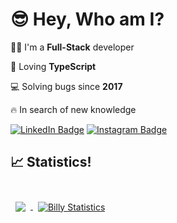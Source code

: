 # 😎 Hey, Who am I?

🧒🏻 I'm a **Full-Stack** developer

💍 Loving **TypeScript**

💻 Solving bugs since **2017**

🔥 In search of new knowledge


[![LinkedIn Badge](https://img.shields.io/badge/-LinkedIn-0077B5?style=flat&logo=Linkedin&logoColor=white)](https://br.linkedin.com/in/gustavo-ferreira-rocha-858716175?trk=people-guest_people_search-card) 
[![Instagram Badge](https://img.shields.io/badge/-Instagram-0077B5?style=flat&logo=Instagram&logoColor=white)](https://www.instagram.com/billycoding) 

## &#x1f4c8; Statistics!

<br>

<a href="https://github.com/billycoding">
  <img align="center" style="margin:0.5rem" src="https://github-readme-stats.vercel.app/api/top-langs/?username=billycoding&hide=html,css&title_color=ffffff&text_color=c9cacc&icon_color=4AB197&bg_color=1A2B34" />
</a>

<a href="https://github.com/billycoding">
  <img align="center" style="margin:0.5rem" src="https://github-readme-stats.vercel.app/api?username=billycoding&show_icons=true&line_height=27&count_private=true&title_color=ffffff&text_color=c9cacc&icon_color=4AB097&bg_color=1A2B34" alt="Billy Statistics" />
</a>

